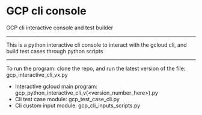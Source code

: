 # GCP cli console
GCP cli interactive console and test builder

---------------------------------------------------------

This is a python interactive cli console to interact with the gcloud cli, and build test cases through python scripts

----------------------------------------------------------

To run the program: clone the repo, and run the latest version of the file: gcp_interactive_cli_vx.py

 - Interactive gcloud main program: gcp_python_interactive_cli_v(<version_number_here>).py
 - Cli test case module: gcp_test_case_cli.py
 - Cli custom input module: gcp_cli_inputs_scripts.py

